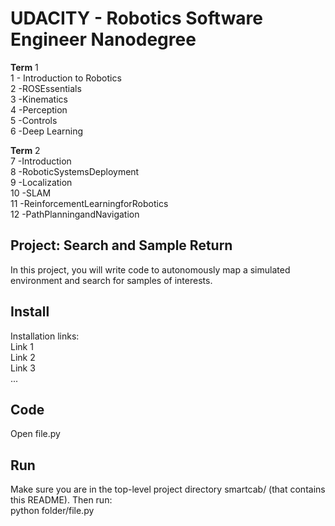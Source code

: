 # UDACITY - Robotics Software Engineer Nanodegree

**Term** 1 <br>
1 - Introduction​ ​to​ ​Robotics <br>
2 -​ROS​ ​Essentials <br>
3 -​Kinematics <br>
4 -​Perception <br>
5 -​Controls <br>
6 -​Deep Learning <br>

**Term** 2 <br>
7 -​Introduction <br>
8 -​Robotic​Systems​Deployment <br>
9 -​Localization <br>
10 -​SLAM <br>
11 -​Reinforcement​Learning​for​Robotics <br>
12 -​Path​Planning​and​Navigation

## Project:  Search and Sample Return
In this project, you will write code to autonomously map a simulated environment and search for samples of interests.

## Install
Installation links: <br>
Link 1 <br>
Link 2 <br>
Link 3 <br>
...

## Code
Open file.py

## Run
Make sure you are in the top-level project directory smartcab/ (that contains this README). Then run: <br>
python folder/file.py <br>


